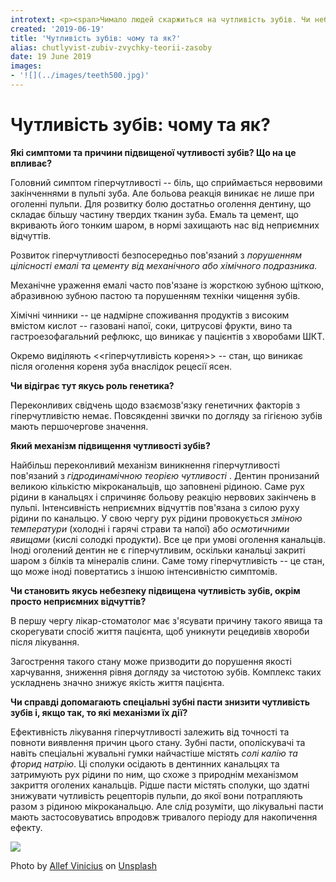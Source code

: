 ```yaml
---
introtext: <p><span>Чимало людей скаржиться на чутливість зубів. Чи небезпечно це та які причини такого явища? Про це розмовляли із стоматологом, кандидатом медичних наук <b>Олександром Циганком</b>. </span></p> <p><span> Як виявилося, дуже важливо відокремлювати “гіперчутливість зубів” від схожих відчуттів, що виникають при карієсі, сколах та тріщинах емалі. Хоча усі ці стани викликають гострий тимчасовий біль, але гіперчутливість зубів діагностують лише виключивши інші ураження!</span></p>
created: '2019-06-19'
title: 'Чутливість зубів: чому та як?'
alias: chutlyvist-zubiv-zvychky-teorii-zasoby
date: 19 June 2019
images:
- '![](../images/teeth500.jpg)'
---
```


# Чутливість зубів: чому та як?

**Які симптоми та причини підвищеної чутливості зубів? Що на це впливає?**

Головний симптом гіперчутливості -- біль, що сприймається нервовими закінченнями в пульпі зуба. Але больова реакція виникає не лише при оголенні пульпи. Для розвитку болю достатньо оголення дентину, що складає більшу частину твердих тканин зуба. Емаль та цемент, що вкривають його тонким шаром, в нормі захищають нас від неприємних відчуттів.

Розвиток гіперчутливості безпосередньо пов'язаний з *порушенням цілісності емалі та цементу* *від механічного або хімічного подразника.*

Механічне ураження емалі часто пов'язане із жорсткою зубною щіткою, абразивною зубною пастою та порушенням техніки чищення зубів.

Хімічні чинники -- це надмірне споживання продуктів з високим вмістом кислот -- газовані напої, соки, цитрусові фрукти, вино та гастроезофагальний рефлюкс, що виникає у пацієнтів з хворобами ШКТ.

Окремо виділяють \<\<гіперчутливість кореня\>\> -- стан, що виникає після оголення кореня зуба внаслідок рецесії ясен.

**Чи відіграє тут якусь роль генетика?**

Переконливих свідчень щодо взаємозв'язку генетичних факторів з гіперчутливістю немає. Повсякденні звички по догляду за гігієною зубів мають першочергове значення.

**Який механізм підвищення чутливості зубів?**

Найбільш переконливий механізм виникнення гіперчутливості пов'язаний з *гідродинамічною теорією чутливості* . Дентин пронизаний великою кількістю мікроканальців, що заповнені рідиною. Саме рух рідини в канальцях і спричиняє больову реакцію нервових закінчень в пульпі. Інтенсивність неприємних відчуттів пов'язана з силою руху рідини по канальцю. У свою чергу рух рідини провокується *зміною температури* (холодні і гарячі страви та напої) або *осмотичними явищами* (кислі солодкі продукти). Все це при умові оголення канальців. Іноді оголений дентин не є гіперчутливим, оскільки канальці закриті шаром з білків та мінералів слини. Саме тому гіперчутливість -- це стан, що може іноді повертатись з іншою інтенсивністю симптомів.

**Чи становить якусь небезпеку підвищена чутливість зубів, окрім просто неприємних відчуттів?**

В першу чергу лікар-стоматолог має з'ясувати причину такого явища та скорегувати спосіб життя пацієнта, щоб уникнути рецедивів хвороби після лікування.

Загострення такого стану може призводити до порушення якості харчування, зниження рівня догляду за чистотою зубів. Комплекс таких ускладнень значно знижує якість життя пацієнта.

**Чи справді допомагають спеціальні зубні пасти знизити чутливість зубів і, якщо так, то які механізми їх дії?**

Ефективність лікування гіперчутливості залежить від точності та повноти виявлення причин цього стану. Зубні пасти, ополіскувачі та навіть спеціальні жувальні гумки найчастіше містять *солі калію та фторид натрію*. Ці сполуки осідають в дентинних канальцях та затримують рух рідини по ним, що схоже з природнім механізмом закриття оголених канальців. Рідше пасти містять сполуки, що здатні знижувати чутливість рецепторів пульпи, до якої вони потрапляють разом з рідиною мікроканальцю. Але слід розуміти, що лікувальні пасти мають застосовуватись впродовж тривалого періоду для накопичення ефекту.

![](../images/teeth500.jpg)

Photo by [Allef Vinicius](https://unsplash.com/@seteales?utm_source=unsplash&utm_medium=referral&utm_content=creditCopyText) on [Unsplash](https://unsplash.com/search/photos/smile?utm_source=unsplash&utm_medium=referral&utm_content=creditCopyText)

